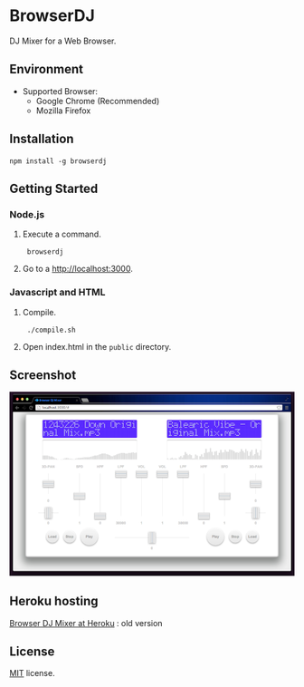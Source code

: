 # BrowserDJ

DJ Mixer for a Web Browser.

## Environment

- Supported Browser:
    - Google Chrome (Recommended)
    - Mozilla Firefox

## Installation

	npm install -g browserdj

## Getting Started

### Node.js

1. Execute a command.

        browserdj

2. Go to a [http://localhost:3000](http://localhost:3000).

### Javascript and HTML

1. Compile.

        ./compile.sh

2. Open index.html in the `public` directory.

## Screenshot

![Screeb](./assets/screen.png)

## Heroku hosting

[Browser DJ Mixer at Heroku](http://browserdj.herokuapp.com/#) : old version

## License

[MIT](http://opensource.org/licenses/MIT) license.





